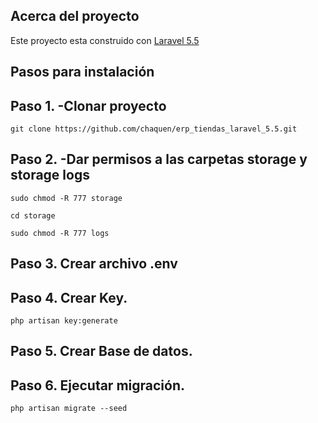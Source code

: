 <p align="center"></p>


## Acerca del proyecto 
Este proyecto esta construido con [Laravel 5.5](https://laravel.com/docs/5.5)

## Pasos para instalación

## Paso 1. -Clonar proyecto 
	
	git clone https://github.com/chaquen/erp_tiendas_laravel_5.5.git	

## Paso 2. -Dar permisos a las carpetas storage y 	storage logs

	sudo chmod -R 777 storage

	cd storage	

	sudo chmod -R 777 logs	
	

## Paso 3. Crear archivo .env
## Paso 4. Crear Key.

	php artisan key:generate	

## Paso 5. Crear Base de datos.
## Paso 6. Ejecutar migración.
	
	php artisan migrate --seed	


